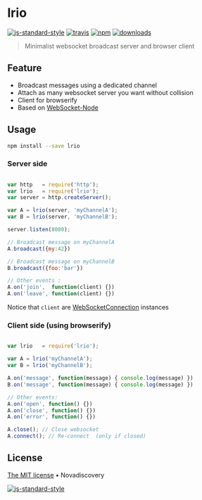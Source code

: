 # lrio
[![js-standard-style](https://img.shields.io/badge/code%20style-standard-brightgreen.svg?style=flat)](https://github.com/feross/standard)
[![travis][travis-image]][travis-url]
[![npm][npm-image]][npm-url]
[![downloads][downloads-image]][downloads-url]

[travis-image]: https://img.shields.io/travis/nodys/lrio.svg?style=flat&branch=master
[travis-url]: https://travis-ci.org/nodys/lrio
[npm-image]: https://img.shields.io/npm/v/lrio.svg?style=flat
[npm-url]: https://npmjs.org/package/lrio
[downloads-image]: https://img.shields.io/npm/dm/lrio.svg?style=flat
[downloads-url]: https://npmjs.org/package/lrio

> Minimalist websocket broadcast server and browser client

## Feature

- Broadcast messages using a dedicated channel
- Attach as many websocket server you want without collision
- Client for browserify
- Based on [WebSocket-Node](https://github.com/Worlize/WebSocket-Node)

## Usage

```bash
npm install --save lrio
```

### Server side

```javascript

var http   = require('http');
var lrio   = require('lrio');
var server = http.createServer();

var A = lrio(server, 'myChannelA');
var B = lrio(server, 'myChannelB');

server.listen(8080);

// Broadcast message on myChannelA
A.broadcast({my:42})

// Broadcast message on myChannelB
B.broadcast({foo:'bar'})

// Other events :
A.on('join',  function(client) {})
A.on('leave', function(client) {})

```
Notice that `client` are [WebSocketConnection](https://github.com/Worlize/WebSocket-Node/wiki/Documentation#websocketconnection) instances

### Client side (using browserify)

```javascript

var lrio   = require('lrio');

var A = lrio('myChannelA');
var B = lrio('myChannelB');

A.on('message', function(message) { console.log(message) })
B.on('message', function(message) { console.log(message) })

// Other events:
A.on('open', function() {})
A.on('close', function() {})
A.on('error', function() {})

A.close(); // Close websocket
A.connect(); // Re-connect  (only if closed)

```

## License

[The MIT license](./LICENSE) • Novadiscovery


[![js-standard-style](https://cdn.rawgit.com/feross/standard/master/badge.svg)](https://github.com/feross/standard)
